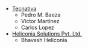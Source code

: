 - [Tecnativa](https://www.tecnativa.com)
  - Pedro M. Baeza
  - Víctor Martínez
  - Carlos Lopez
- [Heliconia Solutions Pvt. Ltd.](https://www.heliconia.io)
  - Bhavesh Heliconia
